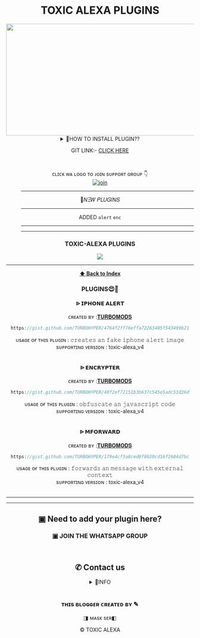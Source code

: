 <h1 align="center"> TOXIC ALEXA PLUGINS </h1>
<div align="center">
  <img border-radius: 30px src="https://i.imgur.com/wh1wpL3.jpeg" width="1000" height="300"/>

<br /> 
<details>
<summary>🤔HOW TO INSTALL PLUGIN??</summary>
<p>

<h2 align="center">  ➠ ʜᴏᴡ ᴛᴏ ɪɴsᴛᴀʟʟ ᴘʟᴜɢɪɴ
</h1>
<!CODED BY MASK SER>

✯ <ᴘʀᴇғɪx> ᴘʟᴜɢɪɴ <ᴘʟᴜɢɪɴ ʟɪɴᴋ>
<h3 align="center">  ➠ ʜᴏᴡ ᴛᴏ ʀᴇᴍᴏᴠᴇ ᴘʟᴜɢɪɴ</h1>
 

✯ <ᴘʀᴇғɪx> ʀᴇᴍᴏᴠᴇ <ᴘʟᴜɢɪɴ ɴᴀᴍᴇ>
</p>
</details>

 GIT LINK:- [CLICK HERE](https://github.com/TURBOHYPER/Toxic-Alexa_V4)

</details>

   <br>
 
ᴄʟɪᴄᴋ ᴡᴀ ʟᴏɢᴏ ᴛᴏ ᴊᴏɪɴ sᴜᴘᴘᴏʀᴛ ɢʀᴏᴜᴘ 👇 
<br> [![join](https://github.com/Alien-alfa/PublicBot/blob/main/wlogo.svg.png)](https://chat.whatsapp.com/K6mAtWVBislDdffGxF5zU9)
  <div align="center"  



<details>

>__________________________________


<summary>🤔𝛮𝛯𝑊 𝛲𝐿𝑈𝐺𝛪𝛮𝑆</summary>
<p>


>_____________________

ADDED
`alert`
`enc`

>___________________________________


</p>
</details>

>___________________________________


<h3 align="center">TOXIC-ALEXA PLUGINS</h1><a href="https://github.com/TURBOHYPER/toxic-alexa-plugins"><img src="https://img.shields.io/badge/TOTAL%20MD%20PLUGINS%20%3D-1-blue">

_________________________________________________
**[⬆ Back to Index](#index)**

### PLUGINS😍📌


<h4 align="center">  ᐉ 𝗜𝗣𝗛𝗢𝗡𝗘 𝗔𝗟𝗘𝗥𝗧 </h1>

 ᴄʀᴇᴀᴛᴇᴅ ʙʏ :<a href="http://www.github.com/TURBOHYPER">𝐓𝐔𝐑𝐁𝐎𝐌𝐎𝐃𝐒</a>


```js
https://gist.github.com/TURBOHYPER/4764f2ff76effa72263405f543499b21
```
ᴜsᴀɢᴇ ᴏғ ᴛʜɪs ᴘʟᴜɢɪɴ : 𝚌𝚛𝚎𝚊𝚝𝚎𝚜 𝚊𝚗 𝚏𝚊𝚔𝚎 𝚒𝚙𝚑𝚘𝚗𝚎 𝚊𝚕𝚎𝚛𝚝 𝚒𝚖𝚊𝚐𝚎 <br /> 
sᴜᴘᴘᴏʀᴛɪɴɢ ᴠᴇʀsɪᴏɴ : toxic-alexa_v4
<br />
<br />
<h4 align="center">  ᐉ 𝗘𝗡𝗖𝗥𝗬𝗣𝗧𝗘𝗥 </h1>

 ᴄʀᴇᴀᴛᴇᴅ ʙʏ :<a href="http://www.github.com/TURBOHYPER">𝐓𝐔𝐑𝐁𝐎𝐌𝐎𝐃𝐒</a>


```js
https://gist.github.com/TURBOHYPER/48f2ef72151b3b637c545e5adc51d26d
```
ᴜsᴀɢᴇ ᴏғ ᴛʜɪs ᴘʟᴜɢɪɴ : 𝚘𝚋𝚏𝚞𝚜𝚌𝚊𝚝𝚎 𝚊𝚗 𝚓𝚊𝚟𝚊𝚜𝚌𝚛𝚒𝚙𝚝 𝚌𝚘𝚍𝚎 <br /> 
sᴜᴘᴘᴏʀᴛɪɴɢ ᴠᴇʀsɪᴏɴ : toxic-alexa_v4
<br />
<br />
<h4 align="center">  ᐉ 𝗠𝗙𝗢𝗥𝗪𝗔𝗥𝗗 </h1>

 ᴄʀᴇᴀᴛᴇᴅ ʙʏ :<a href="http://www.github.com/TURBOHYPER">𝐓𝐔𝐑𝐁𝐎𝐌𝐎𝐃𝐒</a>


```js
https://gist.github.com/TURBOHYPER/179e4cf3a8ced0f8020cd16f2b84d7bc
```
ᴜsᴀɢᴇ ᴏғ ᴛʜɪs ᴘʟᴜɢɪɴ : 𝚏𝚘𝚛𝚠𝚊𝚛𝚍𝚜 𝚊𝚗 𝚖𝚎𝚜𝚜𝚊𝚐𝚎 𝚠𝚒𝚝𝚑 𝚎𝚡𝚝𝚎𝚛𝚗𝚊𝚕 𝚌𝚘𝚗𝚝𝚎𝚡𝚝 <br /> 
sᴜᴘᴘᴏʀᴛɪɴɢ ᴠᴇʀsɪᴏɴ : toxic-alexa_v4
<br />
<br />
__________________________________
__________________________________

## ▣ Need to add your plugin here?
### ▣ JOIN THE WHATSAPP GROUP
<br/>

## ✆ Contact us 
<details>
<summary>🎈INFO</summary>
<p>

ᴄᴀɴ ʏᴏᴜ ɢɪᴠᴇ ᴍᴇ ᴀ sᴛᴀʀ ✫  ☻ <br /> <br />

</p>
</details>
<br />

### ᴛʜɪs ʙʟᴏɢɢᴇʀ ᴄʀᴇᴀᴛᴇᴅ ʙʏ ✎<br />
◨ ᴍᴀsᴋ sᴇʀ◧ <br />

 © TOXIC ALEXA
 
